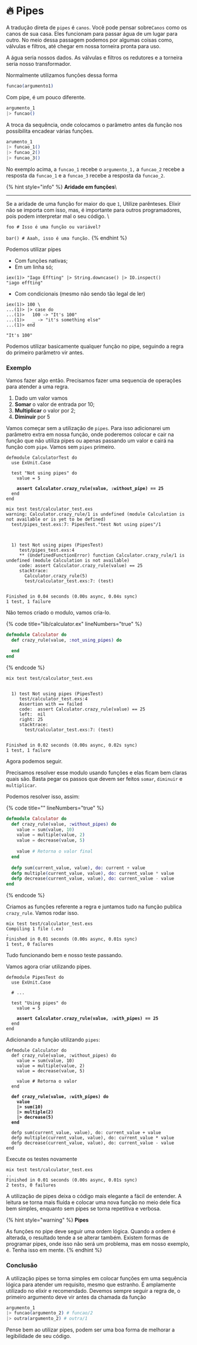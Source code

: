 # 🔥 Pipes

A tradução direta de `pipes` é `canos`.  Você pode pensar sobre`Canos` como os canos de sua casa.  Eles funcionam para passar água de um lugar para outro. No meio dessa passagem podemos por algumas coisas como, válvulas e filtros, até chegar em nossa torneira pronta para uso.&#x20;

A água seria nossos dados. As válvulas e filtros os redutores e a torneira seria nosso transformador.&#x20;

Normalmente utilizamos funções dessa forma

```elixir
funcao(argumento1)
```

Com pipe, é um pouco diferente.&#x20;

```elixir
argumento_1
|> funcao()
```

A troca da sequência, onde colocamos o parâmetro antes da função nos possibilita encadear várias funções.

```elixir
arumento_1
|> funcao_1()
|> funcao_2()
|> funcao_3()
```

No exemplo acima, a `funcao_1` recebe o `argumento_1,` a `funcao_2` recebe a resposta da `funcao_1` e a `funcao_3` recebe a resposta da `funcao_2`.&#x20;

{% hint style="info" %}
**Aridade em funções**\
****

Se a aridade de uma função for maior do que `1`, Utilize parênteses. Elixir não se importa com isso, mas, é importante para outros programadores, pois podem interpretar mal o seu código. \


`foo # Isso é uma função ou variável?`

`bar() # Aaah, isso é uma função.`
{% endhint %}

Podemos utilizar pipes

* Com funções nativas;
* Em um linha só;

```shell
iex(1)> "Iago Effting" |> String.downcase() |> IO.inspect()
"iago effting"
```

* Com condicionais (mesmo não sendo tão legal de ler)

```shell
iex(1)> 100 \
...(1)> |> case do
...(1)>   100 -> "It's 100"
...(1)>   _ -> "it's something else"
...(1)> end

"It's 100"
```

Podemos utilizar basicamente qualquer função no pipe, seguindo a regra do primeiro parâmetro vir antes.

### Exemplo

Vamos fazer algo então. Precisamos fazer uma sequencia de operações para atender a uma regra.&#x20;

1. Dado um valor vamos
2. **Somar** o valor de entrada por 10;
3. **Multiplicar** o valor por 2;
4. **Diminuir** por 5

Vamos começar sem a utilização de `pipes`. Para isso adicionarei um parâmetro extra em nossa função, onde poderemos colocar  e cair na função que não utiliza pipes ou apenas passando um valor e cairá na função com `pipe`. Vamos sem `pipes` primeiro.

<pre class="language-elixir" data-title="test/pipes_test.exs" data-line-numbers><code class="lang-elixir">defmodule CalculatorTest do
  use ExUnit.Case

  test "Not using pipes" do
    value = 5
    
<strong>    assert Calculator.crazy_rule(value, :without_pipe) == 25
</strong>  end
end</code></pre>

```shell
mix test test/calculator_test.exs
warning: Calculator.crazy_rule/1 is undefined (module Calculation is not available or is yet to be defined)
  test/pipes_test.exs:7: PipesTest."test Not using pipes"/1



  1) test Not using pipes (PipesTest)
     test/pipes_test.exs:4
     ** (UndefinedFunctionError) function Calculator.crazy_rule/1 is undefined (module Calculation is not available)
     code: assert Calculator.crazy_rule(value) == 25
     stacktrace:
       Calculator.crazy_rule(5)
       test/calculator_test.exs:7: (test)


Finished in 0.04 seconds (0.00s async, 0.04s sync)
1 test, 1 failure
```

Não temos criado o modulo, vamos cria-lo.

{% code title="lib/calculator.ex" lineNumbers="true" %}
```elixir
defmodule Calculator do
  def crazy_rule(value, :not_using_pipes) do

  end
end
```
{% endcode %}

```shell
mix test test/calculator_test.exs


  1) test Not using pipes (PipesTest)
     test/calculator_test.exs:4
     Assertion with == failed
     code:  assert Calculator.crazy_rule(value) == 25
     left:  nil
     right: 25
     stacktrace:
       test/calculator_test.exs:7: (test)


Finished in 0.02 seconds (0.00s async, 0.02s sync)
1 test, 1 failure
```

Agora podemos seguir.

Precisamos resolver esse modulo usando funções e elas ficam bem claras quais são. Basta pegar os passos que devem ser feitos `somar`, `diminuir` e `multiplicar`.

Podemos resolver isso, assim:

{% code title="" lineNumbers="true" %}
```elixir
defmodule Calculator do
  def crazy_rule(value, :without_pipes) do
    value = sum(value, 10)
    value = multiple(value, 2)
    value = decrease(value, 5)
    
    value # Retorna o valor final
  end
  
  defp sum(current_value, value), do: current + value
  defp multiple(current_value, value), do: current_value * value
  defp decrease(current_value, value), do: current_value - value
end
```
{% endcode %}

Criamos as funções referente a regra e juntamos tudo na função publica `crazy_rule`. Vamos rodar isso.

```shell
mix test test/calculator_test.exs
Compiling 1 file (.ex)
.
Finished in 0.01 seconds (0.00s async, 0.01s sync)
1 test, 0 failures
```

Tudo funcionando bem e nosso teste passando.

Vamos agora criar utilizando pipes.

<pre class="language-elixir" data-title="test/calculator_test.exs" data-line-numbers><code class="lang-elixir">defmodule PipesTest do
  use ExUnit.Case
  
  # ...

  test "Using pipes" do
    value = 5
    
<strong>    assert Calculator.crazy_rule(value, :with_pipes) == 25
</strong>  end
end</code></pre>

Adicionando a função utilizando `pipes`:

<pre class="language-elixir" data-title="lib/calculator.ex" data-line-numbers><code class="lang-elixir">defmodule Calculator do
  def crazy_rule(value, :without_pipes) do
    value = sum(value, 10)
    value = multiple(value, 2)
    value = decrease(value, 5)

    value # Retorna o valor
  end
  
<strong>  def crazy_rule(value, :with_pipes) do
</strong><strong>    value
</strong><strong>    |> sum(10)
</strong><strong>    |> multiple(2)
</strong><strong>    |> decrease(5)
</strong><strong>  end
</strong>  
  defp sum(current_value, value), do: current_value + value
  defp multiple(current_value, value), do: current_value * value
  defp decrease(current_value, value), do: current_value - value
end</code></pre>

Execute os testes novamente

```shell
mix test test/calculator_test.exs
..
Finished in 0.01 seconds (0.00s async, 0.01s sync)
2 tests, 0 failures
```

A utilização de pipes deixa o código mais elegante a fácil de entender. A leitura se torna mais fluída e colocar uma nova função no meio dele fica bem simples, enquanto sem pipes se torna repetitiva e verbosa.

{% hint style="warning" %}
**Pipes**

As funções no pipe deve seguir uma ordem lógica. Quando a ordem é alterada, o resultado tende a se alterar também. Existem formas de programar pipes, onde isso não será um problema, mas em nosso exemplo, é. Tenha isso em mente.
{% endhint %}

### Conclusão

A utilização pipes se torna simples em colocar funções em uma sequência lógica para atender um requisito, mesmo que estranho. É amplamente utilizado no elixir e recomendado. Devemos sempre seguir a regra de, o primeiro argumento deve vir antes da chamada da função&#x20;

```elixir
argumento_1
|> funcao(argumento_2) # funcao/2
|> outra(argumento_2) # outra/1
```

Pense bem ao utilizar pipes, podem ser uma boa forma de melhorar a legibilidade de seu código.

